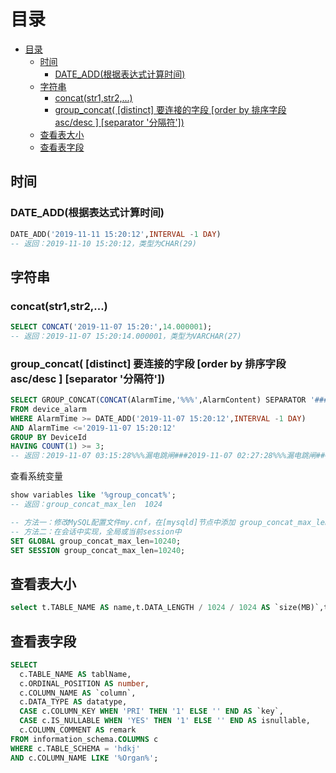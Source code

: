 # 目录
- [目录](#目录)
  - [时间](#时间)
    - [DATE_ADD(根据表达式计算时间)](#date_add根据表达式计算时间)
  - [字符串](#字符串)
    - [concat(str1,str2,...)](#concatstr1str2)
    - [group_concat( [distinct] 要连接的字段 [order by 排序字段 asc/desc  ] [separator '分隔符'])](#group_concat-distinct-要连接的字段-order-by-排序字段-ascdesc--separator-分隔符)
  - [查看表大小](#查看表大小)
  - [查看表字段](#查看表字段)

## 时间

### DATE_ADD(根据表达式计算时间)

``` sql
DATE_ADD('2019-11-11 15:20:12',INTERVAL -1 DAY)
-- 返回：2019-11-10 15:20:12，类型为CHAR(29)
```

## 字符串

### concat(str1,str2,...)

``` sql
SELECT CONCAT('2019-11-07 15:20:',14.000001);
-- 返回：2019-11-07 15:20:14.000001，类型为VARCHAR(27)
```

### group_concat( [distinct] 要连接的字段 [order by 排序字段 asc/desc  ] [separator '分隔符'])

``` sql
SELECT GROUP_CONCAT(CONCAT(AlarmTime,'%%%',AlarmContent) SEPARATOR '###')
FROM device_alarm
WHERE AlarmTime >= DATE_ADD('2019-11-07 15:20:12',INTERVAL -1 DAY)
AND AlarmTime <='2019-11-07 15:20:12'
GROUP BY DeviceId
HAVING COUNT(1) >= 3;
-- 返回：2019-11-07 03:15:28%%%漏电跳闸###2019-11-07 02:27:28%%%漏电跳闸###……，类型为VARCHAR(341)
```

查看系统变量

``` sql
show variables like '%group_concat%';
-- 返回：group_concat_max_len	1024

-- 方法一：修改MySQL配置文件my.cnf，在[mysqld]节点中添加 group_concat_max_len = 10240
-- 方法二：在会话中实现，全局或当前session中
SET GLOBAL group_concat_max_len=10240;
SET SESSION group_concat_max_len=10240;
```

## 查看表大小

``` sql
select t.TABLE_NAME AS name,t.DATA_LENGTH / 1024 / 1024 AS `size(MB)`,t.TABLE_ROWS as rowCount from information_schema.TABLES t where t.TABLE_SCHEMA = 'hdkj' and t.TABLE_NAME like 'performance%' order by t.DATA_LENGTH desc
```

## 查看表字段

``` sql
SELECT
  c.TABLE_NAME AS tablName,
  c.ORDINAL_POSITION AS number,
  c.COLUMN_NAME AS `column`,
  c.DATA_TYPE AS datatype,
  CASE c.COLUMN_KEY WHEN 'PRI' THEN '1' ELSE '' END AS `key`,
  CASE c.IS_NULLABLE WHEN 'YES' THEN '1' ELSE '' END AS isnullable,
  c.COLUMN_COMMENT AS remark
FROM information_schema.COLUMNS c
WHERE c.TABLE_SCHEMA = 'hdkj'
AND c.COLUMN_NAME LIKE '%Organ%';
```